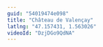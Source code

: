 ```yaml
---
guid: "54019474e098"
title: "Château de Valençay"
latlng: "47.157431, 1.563026"
videoId: "DzjDGo9QdNA" 
---
```

